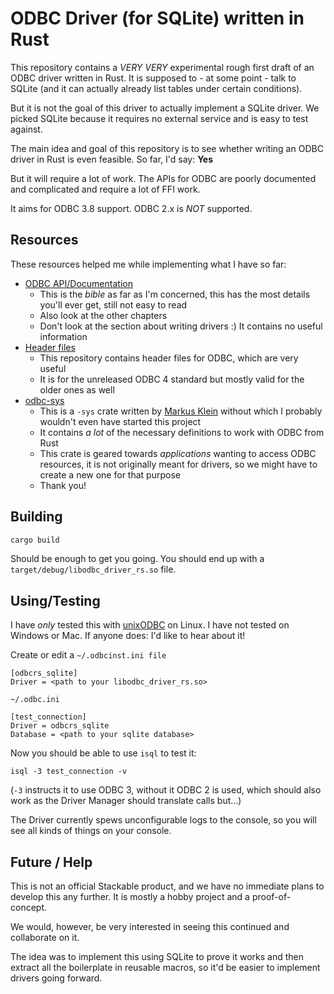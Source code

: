 # ODBC Driver (for SQLite) written in Rust

This repository contains a _VERY VERY_ experimental rough first draft of an ODBC driver written in Rust.
It is supposed to - at some point - talk to SQLite (and it can actually already list tables under certain conditions).

But it is not the goal of this driver to actually implement a SQLite driver.
We picked SQLite because it requires no external service and is easy to test against.

The main idea and goal of this repository is to see whether writing an ODBC driver in Rust is even feasible.
So far, I'd say: **Yes**

But it will require a lot of work.
The APIs for ODBC are poorly documented and complicated and require a lot of FFI work.

It aims for ODBC 3.8 support.
ODBC 2.x is _NOT_ supported.
                                        
## Resources

These resources helped me while implementing what I have so far:

- [ODBC API/Documentation](https://learn.microsoft.com/en-us/sql/odbc/reference/syntax/odbc-api-reference?view=sql-server-ver16)
  - This is the _bible_ as far as I'm concerned, this has the most details you'll ever get, still not easy to read
  - Also look at the other chapters
  - Don't look at the section about writing drivers :) It contains no useful information
- [Header files](https://github.com/microsoft/ODBC-Specification/blob/master/Windows/inc/sql.h)
  - This repository contains header files for ODBC, which are very useful
  - It is for the unreleased ODBC 4 standard but mostly valid for the older ones as well
- [odbc-sys](https://github.com/pacman82/odbc-sys)
  - This is a `-sys` crate written by [Markus Klein](https://github.com/pacman82) without which I probably wouldn't even have started this project
  - It contains _a lot_ of the necessary definitions to work with ODBC from Rust
  - This crate is geared towards _applications_ wanting to access ODBC resources, it is not originally meant for drivers, so we might have to create a new one for that purpose
  - Thank you!
                  
## Building

```bash
cargo build
```

Should be enough to get you going.
You should end up with a `target/debug/libodbc_driver_rs.so` file.

## Using/Testing

I have _only_ tested this with [unixODBC](https://www.unixodbc.org/) on Linux.
I have not tested on Windows or Mac.
If anyone does: I'd like to hear about it!
   
Create or edit a `~/.odbcinst.ini file`

```
[odbcrs_sqlite]
Driver = <path to your libodbc_driver_rs.so>
```

`~/.odbc.ini`
```
[test_connection]
Driver = odbcrs_sqlite
Database = <path to your sqlite database>
```
   
Now you should be able to use `isql` to test it:

```
isql -3 test_connection -v
```

(`-3` instructs it to use ODBC 3, without it ODBC 2 is used, which should also work as the Driver Manager should translate calls but...)

The Driver currently spews unconfigurable logs to the console, so you will see all kinds of things on your console.

## Future / Help

This is not an official Stackable product, and we have no immediate plans to develop this any further.
It is mostly a hobby project and a proof-of-concept.

We would, however, be very interested in seeing this continued and collaborate on it.

The idea was to implement this using SQLite to prove it works and then extract all the boilerplate in reusable macros, so it'd be easier to implement drivers going forward.
